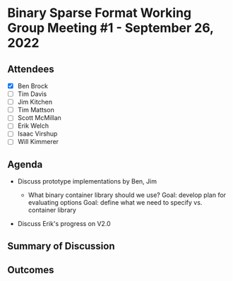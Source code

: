# Binary Sparse Format Working Group Meeting #1 - September 26, 2022

## Attendees
- [X] Ben Brock
- [ ] Tim Davis
- [ ] Jim Kitchen
- [ ] Tim Mattson
- [ ] Scott McMillan
- [ ] Erik Welch
- [ ] Isaac Virshup
- [ ] Will Kimmerer

## Agenda

- Discuss prototype implementations by Ben, Jim
    * What binary container library should we use?
        Goal: develop plan for evaluating options
        Goal: define what we need to specify vs. container library

- Discuss Erik's progress on V2.0

## Summary of Discussion

## Outcomes
